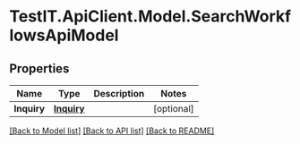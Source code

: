 # TestIT.ApiClient.Model.SearchWorkflowsApiModel

## Properties

Name | Type | Description | Notes
------------ | ------------- | ------------- | -------------
**Inquiry** | [**Inquiry**](Inquiry.md) |  | [optional] 

[[Back to Model list]](../README.md#documentation-for-models) [[Back to API list]](../README.md#documentation-for-api-endpoints) [[Back to README]](../README.md)

